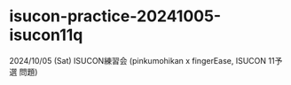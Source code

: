 # isucon-practice-20241005-isucon11q
2024/10/05 (Sat) ISUCON練習会 (pinkumohikan x fingerEase, ISUCON 11予選 問題)
